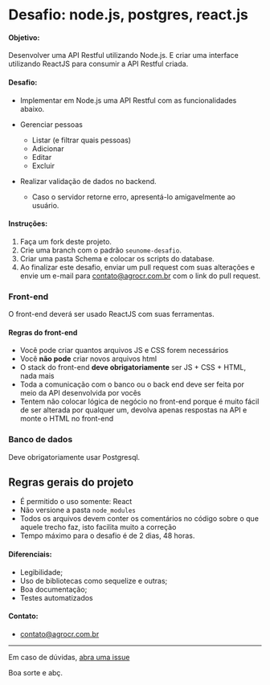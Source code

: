 # Desafio: node.js, postgres, react.js

#### Objetivo:

Desenvolver uma API Restful utilizando Node.js. E criar uma interface utilizando ReactJS para consumir a API Restful criada.

#### Desafio:

- Implementar em Node.js uma API Restful com as funcionalidades abaixo.

- Gerenciar pessoas
  - Listar (e filtrar quais pessoas)
  - Adicionar
  - Editar
  - Excluir

- Realizar validação de dados no backend.
  - Caso o servidor retorne erro, apresentá-lo amigavelmente ao usuário.

#### Instruções:

1. Faça um fork deste projeto.
2. Crie uma branch com o padrão `seunome-desafio`.
3. Criar uma pasta Schema e colocar os scripts do database.
4. Ao finalizar este desafio, enviar um pull request com suas alterações e envie um e-mail para contato@agrocr.com.br com o link do pull request.

### Front-end

O front-end deverá ser usado ReactJS com suas ferramentas.

#### Regras do front-end

- Você pode criar quantos arquivos JS e CSS forem necessários
- Você __não pode__ criar novos arquivos html
- O stack do front-end __deve obrigatoriamente__ ser JS + CSS + HTML, nada mais
- Toda a comunicação com o banco ou o back end deve ser feita por meio da API desenvolvida por vocês
- Tentem não colocar lógica de negócio no front-end porque é muito fácil de ser alterada por qualquer um, devolva apenas respostas na API e monte o HTML no front-end

### Banco de dados

Deve obrigatoriamente usar Postgresql.

## Regras gerais do projeto

- É permitido o uso somente: React
- Não versione a pasta `node_modules`
- Todos os arquivos devem conter os comentários no código sobre o que aquele trecho faz, isto facilita muito a correção
- Tempo máximo para o desafio é de 2 dias, 48 horas.

#### Diferenciais:

- Legibilidade;
- Uso de bibliotecas como sequelize e outras;
- Boa documentação;
- Testes automatizados

#### Contato:

- contato@agrocr.com.br

---

Em caso de dúvidas, [abra uma issue](https://github.com/agrocr/desafio-nodejs-reactjs/issues)

Boa sorte e abç.
